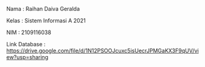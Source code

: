Nama : Raihan Daiva Geralda

Kelas : Sistem Informasi A 2021

NIM : 2109116038

Link Database : https://drive.google.com/file/d/1N12PSOOJcuxc5isUecrJPMGaKX3F9qUV/view?usp=sharing
